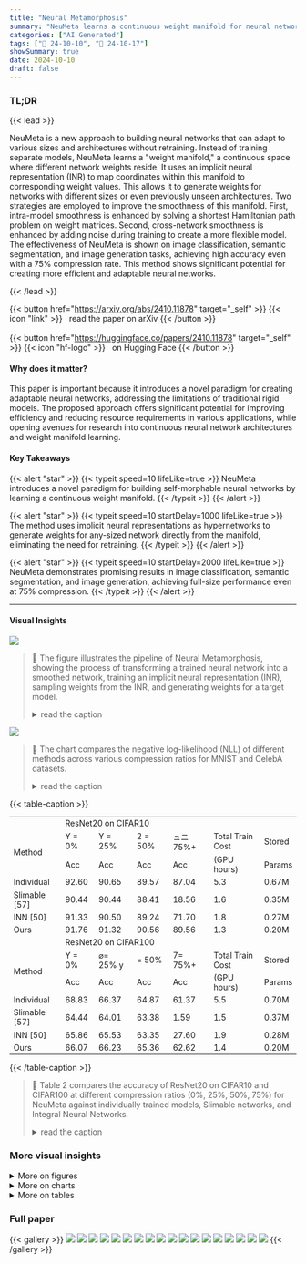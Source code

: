 ```yaml
---
title: "Neural Metamorphosis"
summary: "NeuMeta learns a continuous weight manifold for neural networks, enabling the generation of any-sized network without retraining, even for unseen configurations."
categories: ["AI Generated"]
tags: ["🔖 24-10-10", "🤗 24-10-17"]
showSummary: true
date: 2024-10-10
draft: false
---
```


### TL;DR


{{< lead >}}

NeuMeta is a new approach to building neural networks that can adapt to various sizes and architectures without retraining.  Instead of training separate models, NeuMeta learns a "weight manifold," a continuous space where different network weights reside.  It uses an implicit neural representation (INR) to map coordinates within this manifold to corresponding weight values. This allows it to generate weights for networks with different sizes or even previously unseen architectures.  Two strategies are employed to improve the smoothness of this manifold.  First, intra-model smoothness is enhanced by solving a shortest Hamiltonian path problem on weight matrices. Second, cross-network smoothness is enhanced by adding noise during training to create a more flexible model.  The effectiveness of NeuMeta is shown on image classification, semantic segmentation, and image generation tasks, achieving high accuracy even with a 75% compression rate. This method shows significant potential for creating more efficient and adaptable neural networks.

{{< /lead >}}


{{< button href="https://arxiv.org/abs/2410.11878" target="_self" >}}
{{< icon "link" >}} &nbsp; read the paper on arXiv
{{< /button >}}
<br><br>
{{< button href="https://huggingface.co/papers/2410.11878" target="_self" >}}
{{< icon "hf-logo" >}} &nbsp; on Hugging Face
{{< /button >}}

#### Why does it matter?
This paper is important because it introduces a novel paradigm for creating adaptable neural networks, addressing the limitations of traditional rigid models.  The proposed approach offers significant potential for improving efficiency and reducing resource requirements in various applications, while opening avenues for research into continuous neural network architectures and weight manifold learning.
#### Key Takeaways

{{< alert "star" >}}
{{< typeit speed=10 lifeLike=true >}} NeuMeta introduces a novel paradigm for building self-morphable neural networks by learning a continuous weight manifold. {{< /typeit >}}
{{< /alert >}}

{{< alert "star" >}}
{{< typeit speed=10 startDelay=1000 lifeLike=true >}} The method uses implicit neural representations as hypernetworks to generate weights for any-sized network directly from the manifold, eliminating the need for retraining. {{< /typeit >}}
{{< /alert >}}

{{< alert "star" >}}
{{< typeit speed=10 startDelay=2000 lifeLike=true >}} NeuMeta demonstrates promising results in image classification, semantic segmentation, and image generation, achieving full-size performance even at 75% compression. {{< /typeit >}}
{{< /alert >}}

------
#### Visual Insights



![](figures/figures_6_0.png)

> 🔼 The figure illustrates the pipeline of Neural Metamorphosis, showing the process of transforming a trained neural network into a smoothed network, training an implicit neural representation (INR), sampling weights from the INR, and generating weights for a target model.
> <details>
> <summary>read the caption</summary>
> Fig. 2: Diagram of NeuMeta and our content organization.
> </details>





![](charts/charts_13_0.png)

> 🔼 The chart compares the negative log-likelihood (NLL) of different methods across various compression ratios for MNIST and CelebA datasets.
> <details>
> <summary>read the caption</summary>
> Fig. 7: Comparative analysis of compress rate and NLL on different datasets. Lower NLL indicates better performance.
> </details>





{{< table-caption >}}
<br><table id='3' style='font-size:14px'><tr><td></td><td colspan="6">ResNet20 on CIFAR10</td></tr><tr><td rowspan="2">Method</td><td>Y = 0%</td><td>Y = 25%</td><td>2 = 50%</td><td>ュニ 75%+</td><td>Total Train Cost</td><td>Stored</td></tr><tr><td>Acc</td><td>Acc</td><td>Acc</td><td>Acc</td><td>(GPU hours)</td><td>Params</td></tr><tr><td>Individual</td><td>92.60</td><td>90.65</td><td>89.57</td><td>87.04</td><td>5.3</td><td>0.67M</td></tr><tr><td>Slimable [57]</td><td>90.44</td><td>90.44</td><td>88.41</td><td>18.56</td><td>1.6</td><td>0.35M</td></tr><tr><td>INN [50]</td><td>91.33</td><td>90.50</td><td>89.24</td><td>71.70</td><td>1.8</td><td>0.27M</td></tr><tr><td>Ours</td><td>91.76</td><td>91.32</td><td>90.56</td><td>89.56</td><td>1.3</td><td>0.20M</td></tr><tr><td></td><td colspan="6">ResNet20 on CIFAR100</td></tr><tr><td rowspan="2">Method</td><td>Y = 0%</td><td>⌀= 25% y</td><td>= 50%</td><td>7= 75%+</td><td>Total Train Cost</td><td>Stored</td></tr><tr><td>Acc</td><td>Acc</td><td>Acc</td><td>Acc</td><td>(GPU hours)</td><td>Params</td></tr><tr><td>Individual</td><td>68.83</td><td>66.37</td><td>64.87</td><td>61.37</td><td>5.5</td><td>0.70M</td></tr><tr><td>Slimable [57]</td><td>64.44</td><td>64.01</td><td>63.38</td><td>1.59</td><td>1.5</td><td>0.37M</td></tr><tr><td>INN [50]</td><td>65.86</td><td>65.53</td><td>63.35</td><td>27.60</td><td>1.9</td><td>0.28M</td></tr><tr><td>Ours</td><td>66.07</td><td>66.23</td><td>65.36</td><td>62.62</td><td>1.4</td><td>0.20M</td></tr></table>{{< /table-caption >}}

> 🔼 Table 2 compares the accuracy of ResNet20 on CIFAR10 and CIFAR100 at different compression ratios (0%, 25%, 50%, 75%) for NeuMeta against individually trained models, Slimable networks, and Integral Neural Networks.
> <details>
> <summary>read the caption</summary>
> Table 2: Accuracy comparison of ResNet20 on CIFAR10 and CIFAR100 at different compression ratios. The 75% compression ratio wasn't applied in training.
> </details>



### More visual insights

<details>
<summary>More on figures
</summary>


![](figures/figures_8_0.png)

> 🔼 The figure illustrates how intra-model smoothness is achieved by permuting weights within neural network cliques to minimize total variance, enhancing overall smoothness.
> <details>
> <summary>read the caption</summary>
> Fig. 3: Intra-model smoothness via permutation equivalence. Our approach involves permuting weights to minimize total variance within each neural clique graph, thereby enhancing global smoothness.
> </details>



![](figures/figures_9_0.png)

> 🔼 Figure 4 illustrates the contrast between discrete weight prediction in a grid (left) versus the continuous weight prediction as an expectation over a small neighborhood by INR (right).
> <details>
> <summary>read the caption</summary>
> Fig. 4: Cross-model smoothness via coordinate perturbation. Unlike the predict weights in discrete grid (Left), our INR predicts weight as the expectation within a small neighborhood (Right).
> </details>



![](figures/figures_12_0.png)

> 🔼 Figure 5 shows the accuracy comparison of NeuMeta against various structure pruning methods across four datasets (MNIST, CIFAR10, CIFAR100, and ImageNet) at different compression ratios.
> <details>
> <summary>read the caption</summary>
> Fig. 5: Accuracy comparison of NeuMeta versus different structure pruning methods on MNIST, CIFAR10, CIFAR100 and ImageNet. Our method consistently outperforms pruning-based methods. R18 and R20 are short for ResNet18 and ResNet20.
> </details>



![](figures/figures_13_0.png)

> 🔼 The figure shows the visualization results of generated images by VAE on MNIST and CelebA datasets with 25% compression rate using NeuMeta and L1 25% pruning methods, indicating NeuMeta's superior performance with lower MSE and NLL values.
> <details>
> <summary>read the caption</summary>
> Fig. 6: VAE Visualizations on MNIST and CelebA Datasets on the same compress rate. Lower NLL and MSE indicates better performance.
> </details>



![](figures/figures_13_1.png)

> 🔼 The figure shows the visualization of generated images by VAE on MNIST and CelebA datasets using NeuMeta with 25% compression for MNIST and 50% for CelebA, comparing the results with L1 pruning-based method, showing superior image generation quality of NeuMeta with lower MSE and NLL values.
> <details>
> <summary>read the caption</summary>
> Fig. 6: VAE Visualizations on MNIST and CelebA Datasets on the same compress rate. Lower NLL and MSE indicates better performance.
> </details>



</details>



<details>
<summary>More on charts
</summary>


![](charts/charts_14_0.png "🔼 Fig. 9: Similarity Analysis Between Models. (Top) the CKA comparison between the full model and various other models of different sizes. (Bottom) heatmap of the output KL divergence for each pair of models.")

> 🔼 The chart displays the CKA values and KL divergence between the full-sized model and models of different sizes, illustrating the feature similarity and knowledge distillation aspects of NeuMeta.
> <details>
> <summary>read the caption</summary>
> Fig. 9: Similarity Analysis Between Models. (Top) the CKA comparison between the full model and various other models of different sizes. (Bottom) heatmap of the output KL divergence for each pair of models.
> </details>


![](charts/charts_14_1.png "🔼 Fig. 9: Similarity Analysis Between Models. (Top) the CKA comparison between the full model and various other models of different sizes. (Bottom) heatmap of the output KL divergence for each pair of models.")

> 🔼 The chart displays the CKA scores and KL divergence between various sized models trained using individual training, knowledge distillation, and the proposed NeuMeta method, revealing the feature similarity and knowledge transfer properties of each approach.
> <details>
> <summary>read the caption</summary>
> Fig. 9: Similarity Analysis Between Models. (Top) the CKA comparison between the full model and various other models of different sizes. (Bottom) heatmap of the output KL divergence for each pair of models.
> </details>


![](charts/charts_14_2.png "🔼 Fig. 10: Ablation study with or without manifold sampling.")

> 🔼 The chart displays the effect of manifold sampling on both validation loss and accuracy across various hidden dimensions, showing improved performance with sampling.
> <details>
> <summary>read the caption</summary>
> Fig. 10: Ablation study with or without manifold sampling.
> </details>


</details>



<details>
<summary>More on tables
</summary>


{{< table-caption >}}
<br><table id='11' style='font-size:14px'><tr><td rowspan="2">Method</td><td colspan="2">25%</td><td colspan="2">50%</td><td colspan="2">75% T</td></tr><tr><td>mIOU</td><td>F1</td><td>mIOU</td><td>F1</td><td>mIOU</td><td>F1</td></tr><tr><td>Individual</td><td>84.70</td><td>90.63</td><td>83.14</td><td>89.59</td><td>82.79</td><td>89.36</td></tr><tr><td>Slimmable [57]</td><td>81.09</td><td>88.14</td><td>80.92</td><td>88.03</td><td>61.19</td><td>72.78</td></tr><tr><td>Ours</td><td>81.94</td><td>88.75</td><td>81.93</td><td>88.74</td><td>81.94</td><td>88.75</td></tr></table>{{< /table-caption >}}
> 🔼 {{ table.description }}
> <details>
> <summary>read the caption</summary>
> {{ table.caption }}
> </details>


> Table 2 compares the accuracy of ResNet20 on CIFAR10 and CIFAR100 datasets at different compression ratios (0%, 25%, 50%, and 75%) for four different methods: Individually trained models, Slimable networks, Integral Neural Networks, and the proposed NeuMeta method.


{{< table-caption >}}
<br><table id='10' style='font-size:18px'><tr><td>No. </td><td>Weight Permutation</td><td>入1</td><td>入2</td><td>Accuracy</td></tr><tr><td>1</td><td></td><td>0</td><td>1e-4</td><td>73.56</td></tr><tr><td>2</td><td></td><td>1</td><td>1e-4</td><td>80.33</td></tr><tr><td>3</td><td></td><td>1</td><td>0</td><td>64.37</td></tr><tr><td>4</td><td></td><td>1</td><td>1e-4</td><td>91.84</td></tr><tr><td>5</td><td></td><td>10</td><td>1e-4</td><td>91.73</td></tr><tr><td>6</td><td></td><td>100</td><td>1e-4</td><td>91.47</td></tr></table>{{< /table-caption >}}
> 🔼 {{ table.description }}
> <details>
> <summary>read the caption</summary>
> {{ table.caption }}
> </details>


> Table 2 compares the accuracy of ResNet20 on CIFAR10 and CIFAR100 datasets at different compression ratios (0%, 25%, 50%, and 75%) using NeuMeta, Slimmable networks, Integral Neural Networks, and individually trained models.


</details>


### Full paper

{{< gallery >}}
<img src="paper_images/1.png" class="grid-w50 md:grid-w33 xl:grid-w25" />
<img src="paper_images/2.png" class="grid-w50 md:grid-w33 xl:grid-w25" />
<img src="paper_images/3.png" class="grid-w50 md:grid-w33 xl:grid-w25" />
<img src="paper_images/4.png" class="grid-w50 md:grid-w33 xl:grid-w25" />
<img src="paper_images/5.png" class="grid-w50 md:grid-w33 xl:grid-w25" />
<img src="paper_images/6.png" class="grid-w50 md:grid-w33 xl:grid-w25" />
<img src="paper_images/7.png" class="grid-w50 md:grid-w33 xl:grid-w25" />
<img src="paper_images/8.png" class="grid-w50 md:grid-w33 xl:grid-w25" />
<img src="paper_images/9.png" class="grid-w50 md:grid-w33 xl:grid-w25" />
<img src="paper_images/10.png" class="grid-w50 md:grid-w33 xl:grid-w25" />
<img src="paper_images/11.png" class="grid-w50 md:grid-w33 xl:grid-w25" />
<img src="paper_images/12.png" class="grid-w50 md:grid-w33 xl:grid-w25" />
<img src="paper_images/13.png" class="grid-w50 md:grid-w33 xl:grid-w25" />
<img src="paper_images/14.png" class="grid-w50 md:grid-w33 xl:grid-w25" />
<img src="paper_images/15.png" class="grid-w50 md:grid-w33 xl:grid-w25" />
<img src="paper_images/16.png" class="grid-w50 md:grid-w33 xl:grid-w25" />
<img src="paper_images/17.png" class="grid-w50 md:grid-w33 xl:grid-w25" />
<img src="paper_images/18.png" class="grid-w50 md:grid-w33 xl:grid-w25" />
{{< /gallery >}}